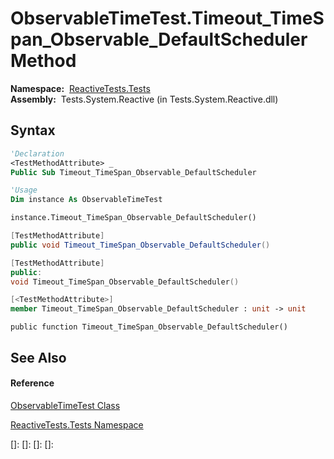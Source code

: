# ObservableTimeTest.Timeout\_TimeSpan\_Observable\_DefaultScheduler Method

**Namespace:**  [ReactiveTests.Tests](ReactiveTests.Tests\ReactiveTests.Tests.md)  
**Assembly:**  Tests.System.Reactive (in Tests.System.Reactive.dll)

## Syntax

```vb
'Declaration
<TestMethodAttribute> _
Public Sub Timeout_TimeSpan_Observable_DefaultScheduler
```

```vb
'Usage
Dim instance As ObservableTimeTest

instance.Timeout_TimeSpan_Observable_DefaultScheduler()
```

```csharp
[TestMethodAttribute]
public void Timeout_TimeSpan_Observable_DefaultScheduler()
```

```c++
[TestMethodAttribute]
public:
void Timeout_TimeSpan_Observable_DefaultScheduler()
```

```fsharp
[<TestMethodAttribute>]
member Timeout_TimeSpan_Observable_DefaultScheduler : unit -> unit 
```

```jscript
public function Timeout_TimeSpan_Observable_DefaultScheduler()
```

## See Also

#### Reference

[ObservableTimeTest Class](ObservableTimeTest\ObservableTimeTest.md)

[ReactiveTests.Tests Namespace](ReactiveTests.Tests\ReactiveTests.Tests.md)

[]: 
[]: 
[]: 
[]: 